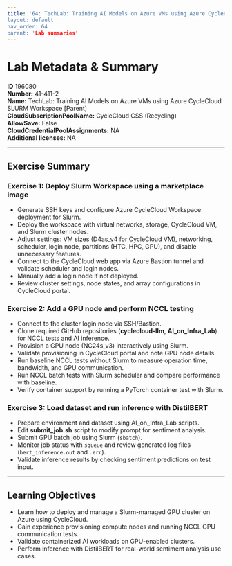 ```yaml
---
title: '64: TechLab: Training AI Models on Azure VMs using Azure CycleCloud SLURM Workspace [Parent]` 
layout: default
nav_order: 64
parent: 'Lab summaries'
--- 
```


# Lab Metadata & Summary

**ID** 196080  
**Number:** 41-411-2  
**Name:** TechLab: Training AI Models on Azure VMs using Azure CycleCloud SLURM Workspace [Parent]  
**CloudSubscriptionPoolName:** CycleCloud CSS (Recycling)  
**AllowSave:** False  
**CloudCredentialPoolAssignments:** NA  
**Additional licenses:** NA  

---

## Exercise Summary

### Exercise 1: Deploy Slurm Workspace using a marketplace image
- Generate SSH keys and configure Azure CycleCloud Workspace deployment for Slurm.  
- Deploy the workspace with virtual networks, storage, CycleCloud VM, and Slurm cluster nodes.  
- Adjust settings: VM sizes (D4as_v4 for CycleCloud VM), networking, scheduler, login node, partitions (HTC, HPC, GPU), and disable unnecessary features.  
- Connect to the CycleCloud web app via Azure Bastion tunnel and validate scheduler and login nodes.  
- Manually add a login node if not deployed.  
- Review cluster settings, node states, and array configurations in CycleCloud portal.  

### Exercise 2: Add a GPU node and perform NCCL testing
- Connect to the cluster login node via SSH/Bastion.  
- Clone required GitHub repositories (**cyclecloud-llm**, **AI_on_Infra_Lab**) for NCCL tests and AI inference.  
- Provision a GPU node (NC24s_v3) interactively using Slurm.  
- Validate provisioning in CycleCloud portal and note GPU node details.  
- Run baseline NCCL tests without Slurm to measure operation time, bandwidth, and GPU communication.  
- Run NCCL batch tests with Slurm scheduler and compare performance with baseline.  
- Verify container support by running a PyTorch container test with Slurm.  

### Exercise 3: Load dataset and run inference with DistilBERT
- Prepare environment and dataset using AI_on_Infra_Lab scripts.  
- Edit **submit_job.sh** script to modify prompt for sentiment analysis.  
- Submit GPU batch job using Slurm (`sbatch`).  
- Monitor job status with `squeue` and review generated log files (`bert_inference.out` and `.err`).  
- Validate inference results by checking sentiment predictions on test input.  

---

## Learning Objectives
- Learn how to deploy and manage a Slurm-managed GPU cluster on Azure using CycleCloud.  
- Gain experience provisioning compute nodes and running NCCL GPU communication tests.  
- Validate containerized AI workloads on GPU-enabled clusters.  
- Perform inference with DistilBERT for real-world sentiment analysis use cases.  
